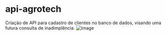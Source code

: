 # api-agrotech
Criação de API para cadastro de clientes no banco de dados, visando uma futura consulta de inadimplência.
![image](https://user-images.githubusercontent.com/103765355/193333073-30e90837-8743-4a30-893f-a14fc804988f.png)
